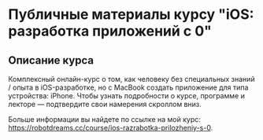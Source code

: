# Публичные материалы курсу "iOS: разработка приложений с 0"

## Описание курса

Комплексный онлайн-курс о том, как человеку без специальных знаний / опыта в iOS-разработке, но с MacBook создать приложение для типа устройства: iPhone. Чтобы узнать подробности о курсе, программе и лекторе — подтвердите свои намерения скроллом вниз.

Больше информации вы найдете по ссылке на мой курс: https://robotdreams.cc/course/ios-razrabotka-prilozheniy-s-0.

